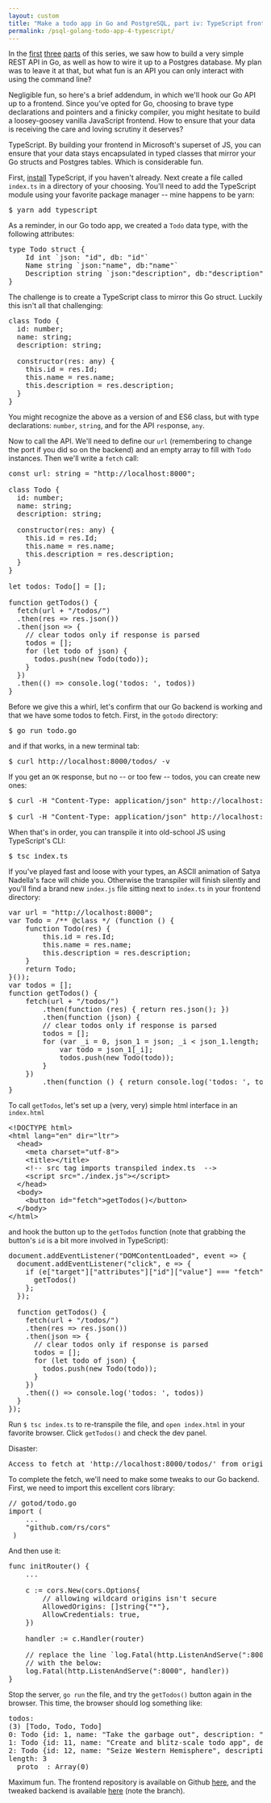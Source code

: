 ```yaml
---
layout: custom
title: "Make a todo app in Go and PostgreSQL, part iv: TypeScript frontend"
permalink: /psql-golang-todo-app-4-typescript/
---
```


In the <a href="https://davidfloyd91.github.io/psql-golang-todo-app/" target="\_blank" rel="noopener noreferrer">first</a> <a href="https://davidfloyd91.github.io/psql-golang-todo-app-2/" target="\_blank" rel="noopener noreferrer">three</a> <a href="https://davidfloyd91.github.io/psql-golang-todo-app-3/" target="\_blank" rel="noopener noreferrer">parts</a> of this series, we saw how to build a very simple REST API in Go, as well as how to wire it up to a Postgres database. My plan was to leave it at that, but what fun is an API you can only interact with using the command line?

Negligible fun, so here's a brief addendum, in which we'll hook our Go API up to a frontend. Since you've opted for Go, choosing to brave type declarations and pointers and a finicky compiler, you might hesitate to build a loosey-goosey vanilla JavaScript frontend. How to ensure that your data is receiving the care and loving scrutiny it deserves?

TypeScript. By building your frontend in Microsoft's superset of JS, you can ensure that your data stays encapsulated in typed classes that mirror your Go structs and Postgres tables. Which is considerable fun.

First, <a href="https://www.typescriptlang.org/#download-links" target="\_blank" rel="noopener noreferrer">install</a> TypeScript, if you haven't already. Next create a file called `index.ts` in a directory of your choosing. You'll need to add the TypeScript module using your favorite package manager -- mine happens to be yarn:

<pre class="prettyprint lang-bsh">
$ yarn add typescript
</pre>

As a reminder, in our Go todo app, we created a `Todo` data type, with the following attributes:

<pre class="prettyprint lang-go">
type Todo struct {
    Id int `json: "id", db: "id"`
    Name string `json:"name", db:"name"`
    Description string `json:"description", db:"description"`
}
</pre>

The challenge is to create a TypeScript class to mirror this Go struct. Luckily this isn't all that challenging:

<pre class="prettyprint">
class Todo {
  id: number;
  name: string;
  description: string;

  constructor(res: any) {
    this.id = res.Id;
    this.name = res.name;
    this.description = res.description;
  }
}
</pre>

You might recognize the above as a version of and ES6 class, but with type declarations: `number`, `string`, and for the API `res`ponse, `any`.

Now to call the API. We'll need to define our `url` (remembering to change the port if you did so on the backend) and an empty array to fill with `Todo` instances. Then we'll write a `fetch` call:

<pre class="prettyprint">
const url: string = "http://localhost:8000";

class Todo {
  id: number;
  name: string;
  description: string;

  constructor(res: any) {
    this.id = res.Id;
    this.name = res.name;
    this.description = res.description;
  }
}

let todos: Todo[] = [];

function getTodos() {
  fetch(url + "/todos/")
  .then(res => res.json())
  .then(json => {
    // clear todos only if response is parsed
    todos = [];
    for (let todo of json) {
      todos.push(new Todo(todo));
    }
  })
  .then(() => console.log('todos: ', todos))
}
</pre>

Before we give this a whirl, let's confirm that our Go backend is working and that we have some todos to fetch. First, in the `gotodo` directory:

<pre class="prettyprint lang-bsh">
$ go run todo.go
</pre>

and if that works, in a new terminal tab:

<pre class="prettyprint lang-bsh">
$ curl http://localhost:8000/todos/ -v
</pre>

If you get an `OK` response, but no -- or too few -- todos, you can create new ones:

<pre class="prettyprint lang-bsh">
$ curl -H "Content-Type: application/json" http://localhost:8000/todos/ -d '{"name":"Create and blitz-scale todo app","description":"Prerequisite to seizure of Western Hemisphere"}' -v

$ curl -H "Content-Type: application/json" http://localhost:8000/todos/ -d '{"name":"Seize Western Hemisphere","description":"Govern justly"}' -v
</pre>

When that's in order, you can transpile it into old-school JS using TypeScript's CLI:

<pre class="prettyprint lang-bsh">
$ tsc index.ts
</pre>

If you've played fast and loose with your types, an ASCII animation of Satya Nadella's face will chide you. Otherwise the transpiler will finish silently and you'll find a brand new `index.js` file sitting next to `index.ts` in your frontend directory:

<pre class="prettyprint">
var url = "http://localhost:8000";
var Todo = /** @class */ (function () {
    function Todo(res) {
        this.id = res.Id;
        this.name = res.name;
        this.description = res.description;
    }
    return Todo;
}());
var todos = [];
function getTodos() {
    fetch(url + "/todos/")
        .then(function (res) { return res.json(); })
        .then(function (json) {
        // clear todos only if response is parsed
        todos = [];
        for (var _i = 0, json_1 = json; _i < json_1.length; _i++) {
            var todo = json_1[_i];
            todos.push(new Todo(todo));
        }
    })
        .then(function () { return console.log('todos: ', todos); });
}
</pre>

To call `getTodos`, let's set up a (very, very) simple html interface in an `index.html`

<pre class="prettyprint">
&lt;!DOCTYPE html&gt;
&lt;html lang="en" dir="ltr"&gt;
  &lt;head&gt;
    &lt;meta charset="utf-8"&gt;
    &lt;title&gt;&lt;/title&gt;
    &lt;!-- src tag imports transpiled index.ts  --&gt;
    &lt;script src="./index.js"&gt;&lt;/script&gt;
  &lt;/head&gt;
  &lt;body&gt;
    &lt;button id="fetch"&gt;getTodos()&lt;/button&gt;
  &lt;/body&gt;
&lt;/html&gt;
</pre>

and hook the button up to the `getTodos` function (note that grabbing the button's `id` is a bit more involved in TypeScript):

<pre class="prettyprint">
document.addEventListener("DOMContentLoaded", event => {
  document.addEventListener("click", e => {
    if (e["target"]["attributes"]["id"]["value"] === "fetch") {
      getTodos()
    };
  });

  function getTodos() {
    fetch(url + "/todos/")
    .then(res => res.json())
    .then(json => {
      // clear todos only if response is parsed
      todos = [];
      for (let todo of json) {
        todos.push(new Todo(todo));
      }
    })
    .then(() => console.log('todos: ', todos))
  }
});
</pre>

Run `$ tsc index.ts` to re-transpile the file, and `open index.html` in your favorite browser. Click `getTodos()` and check the dev panel.

Disaster:

<pre class="prettyprint nocode">
Access to fetch at 'http://localhost:8000/todos/' from origin 'null' has been blocked by CORS policy: No 'Access-Control-Allow-Origin' header is present on the requested resource. If an opaque response serves your needs, set the request's mode to 'no-cors' to fetch the resource with CORS disabled.
</pre>

To complete the fetch, we'll need to make some tweaks to our Go backend. First, we need to import this excellent cors library:

<pre class="prettyprint lang-go">
// gotod/todo.go
import (
    ...
    "github.com/rs/cors"
 )
</pre>

And then use it:

<pre class="prettyprint lang-go">
func initRouter() {
    ...

    c := cors.New(cors.Options{
        // allowing wildcard origins isn't secure
        AllowedOrigins: []string{"*"},
        AllowCredentials: true,
    })

    handler := c.Handler(router)

    // replace the line `log.Fatal(http.ListenAndServe(":8000", router))`
    // with the below:
    log.Fatal(http.ListenAndServe(":8000", handler))
}
</pre>

Stop the server, `go run` the file, and try the `getTodos()` button again in the browser. This time, the browser should log something like:

<pre class="prettyprint nocode">
todos:  
(3) [Todo, Todo, Todo]
0: Todo {id: 1, name: "Take the garbage out", description: "Like a normal person"}
1: Todo {id: 11, name: "Create and blitz-scale todo app", description: "Prerequisite to seizure of Western Hemisphere"}
2: Todo {id: 12, name: "Seize Western Hemisphere", description: "Govern justly"}
length: 3
__proto__: Array(0)
</pre>

Maximum fun. The frontend repository is available on Github <a href="https://github.com/davidfloyd91/gotodo/tree/frontend-cors" target="\_blank" rel="noopener noreferrer">here</a>, and the tweaked backend is available <a href="https://github.com/davidfloyd91/gotodo-frontend" target="\_blank" rel="noopener noreferrer">here</a> (note the branch).
